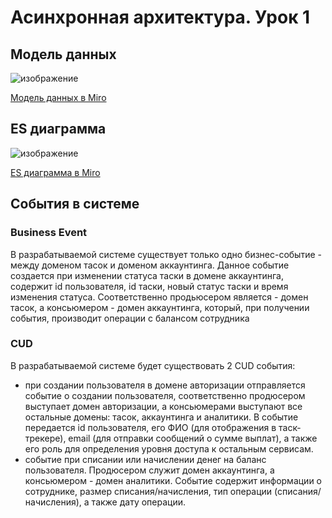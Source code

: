 # Асинхронная архитектура. Урок 1


## Модель данных

![изображение](https://github.com/mechanicalmachine/asynchronous-architecture/assets/30704273/6af40576-650e-4461-bccb-a045a82fcdfe)

 [Модель данных в Miro](https://miro.com/app/board/uXjVMeJNVCk=/?moveToWidget=3458764579382916637&cot=14)


## ES диаграмма

 ![изображение](https://github.com/mechanicalmachine/asynchronous-architecture/assets/30704273/61e3c42a-5861-421e-9f89-6e5f3b0498b5)

 [ES диаграмма в Miro](https://miro.com/app/board/uXjVMeJNVCk=/?moveToWidget=3458764579362507590&cot=14)
 
## События в системе

### Business Event

В разрабатываемой системе существует только одно бизнес-событие - между доменом тасок и доменом аккаунтинга. Данное событие создается при изменении статуса таски в домене аккаунтинга, содержит id пользователя, id таски, новый статус таски и время изменения статуса. Соответственно продьюсером является - домен тасок, а консьюмером - домен аккаунтинга, который, при получении события, производит операции с балансом сотрудника

### CUD

В разрабатываемой системе будет существовать 2 CUD события:
  - при создании пользователя в домене авторизации отправляется событие о создании пользователя, соответственно продюсером выступает домен авторизации, а консьюмерами выступают все остальные домены: тасок, аккаунтинга и аналитики. В событие передается id пользователя, его ФИО (для отображения в таск-трекере), email (для отправки сообщений о сумме выплат), а также его роль для определения уровня доступа к остальным сервисам.
  - событие при списании или начислении денег на баланс пользователя. Продюсером служит домен аккаунтинга, а консьюмером - домен аналитики. Событие содержит информации о сотруднике, размер списания/начисления, тип операции (списания/начисления), а также дату операции.
